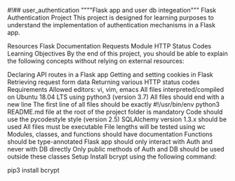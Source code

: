 #!## user_authentication
""""Flask app and user db integeation"""
Flask Authentication Project
This project is designed for learning purposes to understand the implementation of authentication mechanisms in a Flask app.

Resources
Flask Documentation
Requests Module
HTTP Status Codes
Learning Objectives
By the end of this project, you should be able to explain the following concepts without relying on external resources:

Declaring API routes in a Flask app
Getting and setting cookies in Flask
Retrieving request form data
Returning various HTTP status codes
Requirements
Allowed editors: vi, vim, emacs
All files interpreted/compiled on Ubuntu 18.04 LTS using python3 (version 3.7)
All files should end with a new line
The first line of all files should be exactly #!/usr/bin/env python3
README.md file at the root of the project folder is mandatory
Code should use the pycodestyle style (version 2.5)
SQLAlchemy version 1.3.x should be used
All files must be executable
File lengths will be tested using wc
Modules, classes, and functions should have documentation
Functions should be type-annotated
Flask app should only interact with Auth and never with DB directly
Only public methods of Auth and DB should be used outside these classes
Setup
Install bcrypt using the following command:

pip3 install bcrypt
